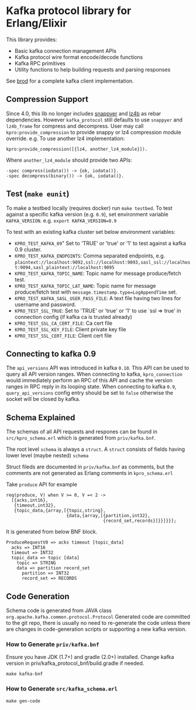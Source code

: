 # Kafka protocol library for Erlang/Elixir

This library provides:

* Basic kafka connection management APIs
* Kafka protocol wire format encode/decode functions
* Kafka RPC primitives
* Utility functions to help building requests and parsing responses

See [brod](https://github.com/kafka4beam/brod) for a complete kafka client implementation.

## Compression Support

Since 4.0, this lib no longer includes [snappyer](https://github.com/kafka4beam/snappyer) and
[lz4b](https://github.com/kafka4beam/lz4b) as rebar dependencies.
However `kafka_protocol` still defaults to use `snappyer` and `lz4b_frame` for compress and
decompress. User may call `kpro:provide_compression` to provide snappy or lz4 compression
module override. e.g. To use another lz4 implementation:

```
kpro:provide_compression([{lz4, another_lz4_module}]).
```

Where `another_lz4_module` should provide two APIs:

```
-spec compress(iodata()) -> {ok, iodata()}.
-spec decompress(binary()) -> {ok, iodata()}.
```

## Test (`make eunit`)

To make a testbed locally (requires docker) run `make testbed`.
To test against a specific kafka version (e.g. `0.9`), set environment variable `KAFKA_VERSION`. e.g. `export KAFKA_VERSION=0.9`

To test with an existing kafka cluster set below environment variables:

- `KPRO_TEST_KAFKA_09`" Set to 'TRUE' or 'true' or '1' to test against a kafka 0.9 cluster.
- `KPRO_TEST_KAFKA_ENDPOINTS`: Comma separated endpoints, e.g. `plaintext://localhost:9092,ssl://localhost:9093,sasl_ssl://localhost:9094,sasl_plaintext://localhost:9095`
- `KPRO_TEST_KAFKA_TOPIC_NAME`: Topic name for message produce/fetch test.
- `KPRO_TEST_KAFKA_TOPIC_LAT_NAME`: Topic name for message produce/fetch test with `message.timestamp.type=LogAppendTime` set.
- `KPRO_TEST_KAFKA_SASL_USER_PASS_FILE`: A text file having two lines for username and password.
- `KPRO_TEST_SSL_TRUE`: Set to 'TRUE' or 'true' or '1' to use `ssl => true' in connection config (if kafka ca is trusted already)
- `KPRO_TEST_SSL_CA_CERT_FILE`: Ca cert file
- `KPRO_TEST_SSL_KEY_FILE`: Client private key file
- `KPRO_TEST_SSL_CERT_FILE`: Client cert file

## Connecting to kafka 0.9

The `api_versions` API was introduced in kafka `0.10`.
This API can be used to query all API version ranges.
When connecting to kafka, `kpro_connection` would immediately perform an RPC of this API
and cache the version ranges in RPC reply in its looping state.
When connecting to kafka `0.9`, `query_api_versions` config entry should be set to `false`
otherwise the socket will be closed by kafka.

## Schema Explained

The schemas of all API requests and respones can be found in `src/kpro_schema.erl`
which is generated from `priv/kafka.bnf`.

The root level `schema` is always a `struct`.
A `struct` consists of fields having lower level (maybe nested) `schema`

Struct fileds are documented in `priv/kafka.bnf` as comments,
but the comments are not generated as Erlang comments in `kpro_schema.erl`

Take `produce` API for example

```
req(produce, V) when V >= 0, V =< 2 ->
  [{acks,int16},
   {timeout,int32},
   {topic_data,{array,[{topic,string},
                       {data,{array,[{partition,int32},
                                     {record_set,records}]}}]}}];
```

It is generated from below BNF block.

```
ProduceRequestV0 => acks timeout [topic_data]
  acks => INT16
  timeout => INT32
  topic_data => topic [data]
    topic => STRING
    data => partition record_set
      partition => INT32
      record_set => RECORDS
```

## Code Generation

Schema code is generated from JAVA class `org.apache.kafka.common.protocol.Protocol`
Generated code are committed to the git repo, there is usually no need to re-generate
the code unless there are changes in code-generation scripts or supporting a new kafka version.

### How to Generate `priv/kafka.bnf`

Ensure you have JDK (1.7+) and gradle (2.0+) installed.
Change kafka version in priv/kafka_protocol_bnf/build.gradle if needed.

```
make kafka-bnf
```

### How to Generate `src/kafka_schema.erl`

```
make gen-code
```
